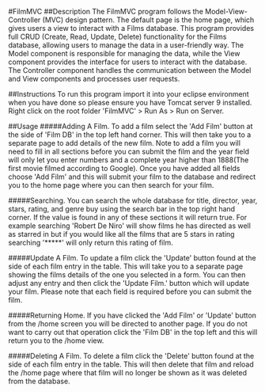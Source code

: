 #FilmMVC
##Description
The FilmMVC program follows the Model-View-Controller (MVC) design pattern. The default page is the home page, which gives users a view to interact with a Films database. 
This program provides full CRUD (Create, Read, Update, Delete) functionality for the Films database, allowing users to manage the data in a user-friendly way. 
The Model component is responsible for managing the data, while the View component provides the interface for users to interact with the database. The Controller component 
handles the communication between the Model and View components and processes user requests.

##Instructions
To run this program import it into your eclipse environment when you have done so please ensure you have Tomcat server 9 installed. Right click on the root folder 'FilmMVC' > Run As > Run on Server.

##Usage
#####Adding A Film.
To add a film select the 'Add Film' button at the side of 'Film DB' in the top left hand corner. This will then take you to a separate page to add details of the new film. Note to add a film you will need to fill in all sections before you can submit the film and the year field will only let you enter numbers and a complete year higher than 1888(The first movie filmed according to Google). Once you have added all fields choose 'Add Film' and this will submit your film to the database and redirect you to the home page where you can then search for your film. 

#####Searching.
You can search the whole database for title, director, year, stars, rating, and genre buy using the search bar in the top right hand corner. If the value is found in any of these sections it will return true. For example searching 'Robert De Niro' will show films he has directed as well as starred in but if you would like all the films that are 5 stars in rating searching '*****' will only return this rating of film. 

#####Update A Film.
To update a film click the 'Update' button found at the side of each film entry in the table. This will take you to a separate page showing the films details of the one you selected in a form. You can then adjust any entry and then click the 'Update Film.' button which will update your film. Please note that each field is required before you can submit the film.

#####Returning Home.
If you have clicked the 'Add Film' or 'Update' button from the /home screen you will be directed to another page. If you do not want to carry out that operation click the 'Film DB' in the top left and this will return you to the /home view.

#####Deleting A Film.
To delete a film click the 'Delete' button found at the side of each film entry in the table. This will then delete that film and reload the /home page where that film will no longer be shown as it was deleted from the database.